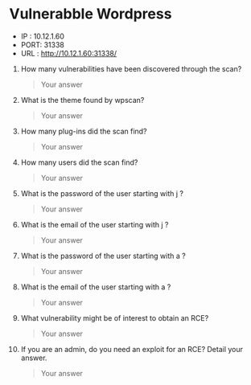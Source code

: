 # Vulnerabble Wordpress

* IP : 10.12.1.60
* PORT: 31338
* URL  : http://10.12.1.60:31338/
  
1. How many vulnerabilities have been discovered through the scan? 
    > Your answer
2. What is the theme found by wpscan?
    > Your answer
3. How many plug-ins did the scan find?
    > Your answer
4. How many users did the scan find?
    > Your answer
5. What is the password of the user starting with j ?
    > Your answer
6. What is the email of the user starting with j ?
    > Your answer
7. What is the password of the user starting with a ?
    > Your answer
8. What is the email of the user starting with a ?
    > Your answer
9. What vulnerability might be of interest to obtain an RCE?
    > Your answer
10. If you are an admin, do you need an exploit for an RCE?
    Detail your answer.
    > Your answer
